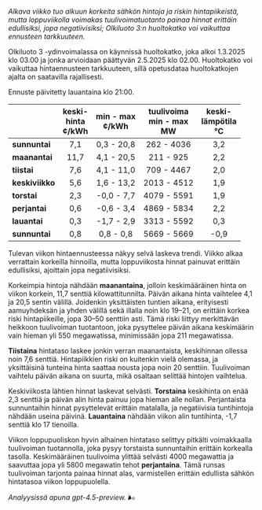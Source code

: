*Alkava viikko tuo alkuun korkeita sähkön hintoja ja riskin hintapiikeistä, mutta loppuviikolla voimakas tuulivoimatuotanto painaa hinnat erittäin edullisiksi, jopa negatiivisiksi; Olkiluoto 3:n huoltokatko voi vaikuttaa ennusteen tarkkuuteen.*

Olkiluoto 3 -ydinvoimalassa on käynnissä huoltokatko, joka alkoi 1.3.2025 klo 03.00 ja jonka arvioidaan päättyvän 2.5.2025 klo 02.00. Huoltokatko voi vaikuttaa hintaennusteen tarkkuuteen, sillä opetusdataa huoltokatkojen ajalta on saatavilla rajallisesti.

Ennuste päivitetty lauantaina klo 21:00.

|             | keski-<br>hinta<br>¢/kWh | min - max<br>¢/kWh | tuulivoima<br>min - max<br>MW | keski-<br>lämpötila<br>°C |
|:------------|:------------------------:|:------------------:|:----------------------------:|:-------------------------:|
| **sunnuntai** |           7,1           |     0,3 - 20,8     |         262 - 4036          |            3,2            |
| **maanantai** |          11,7           |     4,1 - 20,5     |          211 - 925          |            2,2            |
| **tiistai**   |           7,6           |     4,1 - 11,0     |         709 - 4467          |            2,0            |
| **keskiviikko** |           5,6           |     1,6 - 13,2     |        2013 - 4512          |            1,9            |
| **torstai**   |           2,3           |    -0,0 - 7,7      |        4079 - 5591          |            1,9            |
| **perjantai** |           0,6           |    -0,6 - 3,4      |        4869 - 5834          |            2,2            |
| **lauantai**  |           0,3           |    -1,7 - 2,9      |        3313 - 5592          |            0,3            |
| **sunnuntai** |           0,8           |     0,8 - 0,8      |        5669 - 5669          |           -0,9            |

Tulevan viikon hintaennusteessa näkyy selvä laskeva trendi. Viikko alkaa verrattain korkeilla hinnoilla, mutta loppuviikosta hinnat painuvat erittäin edullisiksi, ajoittain jopa negatiivisiksi.

Korkeimpia hintoja nähdään **maanantaina**, jolloin keskimääräinen hinta on viikon korkein, 11,7 senttiä kilowattitunnilta. Päivän aikana hinta vaihtelee 4,1 ja 20,5 sentin välillä. Joidenkin yksittäisten tuntien aikana, erityisesti aamuyhdeksän ja yhden välillä sekä illalla noin klo 19–21, on erittäin korkea riski hintapiikeille, jopa 30–50 senttiin asti. Tämä riski liittyy merkittävän heikkoon tuulivoiman tuotantoon, joka pysyttelee päivän aikana keskimäärin vain hieman yli 550 megawatissa, minimissään jopa 211 megawatissa.

**Tiistaina** hintataso laskee jonkin verran maanantaista, keskihinnan ollessa noin 7,6 senttiä. Hintapiikkien riski on kuitenkin vielä olemassa, ja yksittäisinä tunteina hinta saattaa nousta jopa noin 20 senttiin. Tuulivoiman vaihtelu päivän aikana on suurta, mikä osaltaan selittää hintojen vaihtelua.

Keskiviikosta lähtien hinnat laskevat selvästi. **Torstaina** keskihinta on enää 2,3 senttiä ja päivän alin hinta painuu jopa hieman alle nollan. Perjantaista sunnuntaihin hinnat pysyttelevät erittäin matalalla, ja negatiivisia tuntihintoja nähdään useina päivinä. **Lauantaina** nähdään viikon alin tuntihinta, -1,7 senttiä klo 17 tienoilla.

Viikon loppupuoliskon hyvin alhainen hintataso selittyy pitkälti voimakkaalla tuulivoiman tuotannolla, joka pysyy torstaista sunnuntaihin erittäin korkealla tasolla. Keskimääräinen tuulivoima ylittää selvästi 4000 megawattia ja saavuttaa jopa yli 5800 megawatin tehot **perjantaina**. Tämä runsas tuulivoiman tarjonta painaa hinnat alas, varmistellen erittäin edullista sähkön hintatasoa viikon loppupuolella.

*Analyysissä apuna gpt-4.5-preview.* 🌬️
